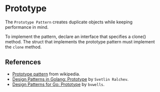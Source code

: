 # Prototype

The `Prototype Pattern` creates duplicate objects while keeping performance in mind.

To implement the pattern, declare an interface that specifies a clone() method. 
The struct that implements the prototype pattern must implement the `clone` method.

## References
- [Prototype pattern](https://en.wikipedia.org/wiki/Prototype_pattern) from wikipedia.
- [Design Patterns in Golang: Prototype](http://blog.ralch.com/tutorial/design-patterns/golang-prototype/) by `Svetlin Ralchev`.
- [Design Patterns for Go: Prototype](https://github.com/bvwells/go-patterns/blob/master/creational/prototype.go) by `bvwells`.